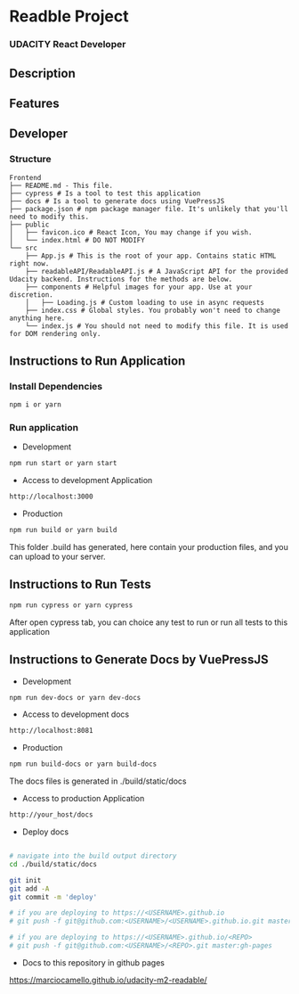 # Readble Project

### UDACITY React Developer

## Description

## Features

## Developer

### Structure

```
Frontend
├── README.md - This file.
├── cypress # Is a tool to test this application
├── docs # Is a tool to generate docs using VuePressJS
├── package.json # npm package manager file. It's unlikely that you'll need to modify this.
├── public
│   ├── favicon.ico # React Icon, You may change if you wish.
│   └── index.html # DO NOT MODIFY
└── src
    ├── App.js # This is the root of your app. Contains static HTML right now.
    ├── readableAPI/ReadableAPI.js # A JavaScript API for the provided Udacity backend. Instructions for the methods are below.
    ├── components # Helpful images for your app. Use at your discretion.
    │   ├── Loading.js # Custom loading to use in async requests
    ├── index.css # Global styles. You probably won't need to change anything here.
    └── index.js # You should not need to modify this file. It is used for DOM rendering only.
```

## Instructions to Run Application

### Install Dependencies

```bash
npm i or yarn
```

### Run application

- Development

```bash
npm run start or yarn start
```

- Access to development Application

```bash
http://localhost:3000
```

- Production

```bash
npm run build or yarn build
```

This folder .build has generated, here contain your production files, and you can upload to your server.

## Instructions to Run Tests

```bash
npm run cypress or yarn cypress
```

After open cypress tab, you can choice any test to run or run all tests to this application

## Instructions to Generate Docs by VuePressJS

- Development

```bash
npm run dev-docs or yarn dev-docs
```

- Access to development docs

```bash
http://localhost:8081
```

- Production

```bash
npm run build-docs or yarn build-docs
```

The docs files is generated in ./build/static/docs

- Access to production Application

```bash
http://your_host/docs
```

- Deploy docs

```bash

# navigate into the build output directory
cd ./build/static/docs

git init
git add -A
git commit -m 'deploy'

# if you are deploying to https://<USERNAME>.github.io
# git push -f git@github.com:<USERNAME>/<USERNAME>.github.io.git master

# if you are deploying to https://<USERNAME>.github.io/<REPO>
# git push -f git@github.com:<USERNAME>/<REPO>.git master:gh-pages

```

- Docs to this repository in github pages

https://marciocamello.github.io/udacity-m2-readable/

